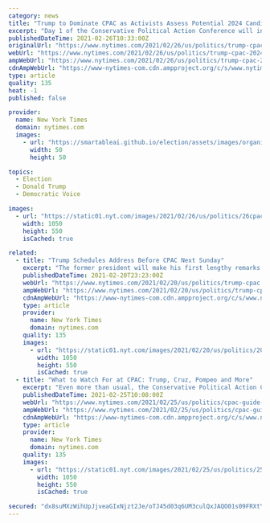 ```yaml
---
category: news
title: "Trump to Dominate CPAC as Activists Assess Potential 2024 Candidates"
excerpt: "Day 1 of the Conservative Political Action Conference will include speeches from Senators Tom Cotton, Ted Cruz, Rick Scott and others. Here’s what to expect."
publishedDateTime: 2021-02-26T10:33:00Z
originalUrl: "https://www.nytimes.com/2021/02/26/us/politics/trump-cpac-2024-candidates.html"
webUrl: "https://www.nytimes.com/2021/02/26/us/politics/trump-cpac-2024-candidates.html"
ampWebUrl: "https://www.nytimes.com/2021/02/26/us/politics/trump-cpac-2024-candidates.amp.html"
cdnAmpWebUrl: "https://www-nytimes-com.cdn.ampproject.org/c/s/www.nytimes.com/2021/02/26/us/politics/trump-cpac-2024-candidates.amp.html"
type: article
quality: 135
heat: -1
published: false

provider:
  name: New York Times
  domain: nytimes.com
  images:
    - url: "https://smartableai.github.io/election/assets/images/organizations/nytimes.com-50x50.jpg"
      width: 50
      height: 50

topics:
  - Election
  - Donald Trump
  - Democratic Voice

images:
  - url: "https://static01.nyt.com/images/2021/02/26/us/politics/26cpac/26cpac-facebookJumbo.jpg"
    width: 1050
    height: 550
    isCached: true

related:
  - title: "Trump Schedules Address Before CPAC Next Sunday"
    excerpt: "The former president will make his first lengthy remarks since leaving office before the annual conference of conservatives Feb. 28."
    publishedDateTime: 2021-02-20T23:23:00Z
    webUrl: "https://www.nytimes.com/2021/02/20/us/politics/trump-cpac.html"
    ampWebUrl: "https://www.nytimes.com/2021/02/20/us/politics/trump-cpac.amp.html"
    cdnAmpWebUrl: "https://www-nytimes-com.cdn.ampproject.org/c/s/www.nytimes.com/2021/02/20/us/politics/trump-cpac.amp.html"
    type: article
    provider:
      name: New York Times
      domain: nytimes.com
    quality: 135
    images:
      - url: "https://static01.nyt.com/images/2021/02/20/us/politics/20TRUMP2/20TRUMP2-facebookJumbo.jpg"
        width: 1050
        height: 550
        isCached: true
  - title: "What to Watch For at CPAC: Trump, Cruz, Pompeo and More"
    excerpt: "Even more than usual, the Conservative Political Action Conference this year will be a barometer for the Republican Party, newly out of power in Washington and trying to chart a way back."
    publishedDateTime: 2021-02-25T10:08:00Z
    webUrl: "https://www.nytimes.com/2021/02/25/us/politics/cpac-guide-speakers-schedule.html"
    ampWebUrl: "https://www.nytimes.com/2021/02/25/us/politics/cpac-guide-speakers-schedule.amp.html"
    cdnAmpWebUrl: "https://www-nytimes-com.cdn.ampproject.org/c/s/www.nytimes.com/2021/02/25/us/politics/cpac-guide-speakers-schedule.amp.html"
    type: article
    provider:
      name: New York Times
      domain: nytimes.com
    quality: 135
    images:
      - url: "https://static01.nyt.com/images/2021/02/25/us/politics/25cpac-guide/25cpac-guide-facebookJumbo.jpg"
        width: 1050
        height: 550
        isCached: true

secured: "dx8suMXzWihUpJjveaGIxNjzt2Je/oTJ45d03q6UM3culQxJAQO01s09FRXtYH9CtrNBAfqjgGcd0u+iH7JIa7y4YhglRErjy4CUAh3LOytU1jWQwHJyppsuysMNB5+2l41ag1Qa0H/12D+iWCjfRW4t2rQ4k59LXvXWRxQXId8+IgAEMpljGiaSWNixZCGbXSvi3nLBIIE81agCLgED0eRqNzehvZ51PqUNj87RLLbzrozUuMgBWEMCKAZppGt99tr6KvXZ+GC2rYq3WWj1Ce4SiLH30k98OPsAACcVqETU9972zpJ/z9PQR9m216TvYvqHbKn9joC/A0U1FA1cXI1+lNz10NO13dxd3+x/3R4=;cgTg2aqakA8t4Tot6JQWXA=="
---
```


